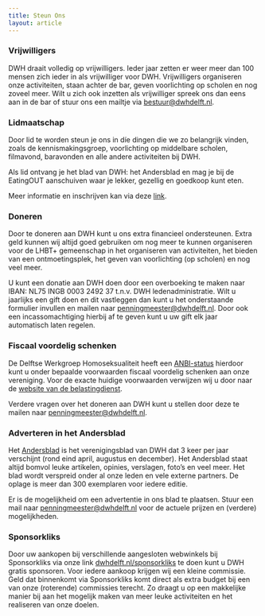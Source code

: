 ```yaml
---
title: Steun Ons
layout: article
---
```


### Vrijwilligers
DWH draait volledig op vrijwilligers. Ieder jaar zetten er weer meer dan
100 mensen zich ieder in als vrijwilliger voor DWH. Vrijwilligers organiseren
onze activiteiten, staan achter de bar, geven voorlichting op scholen en nog
zoveel meer. Wilt u zich ook inzetten als vrijwilliger spreek ons dan eens aan
in de bar of stuur ons een mailtje via [bestuur@dwhdelft.nl](mailto:bestuur@dwhdelft.nl).

### Lidmaatschap
Door lid te worden steun je ons in díe dingen die we zo belangrijk vinden, zoals
de kennismakingsgroep, voorlichting op middelbare scholen, filmavond, baravonden
en alle andere activiteiten bij DWH.

Als lid ontvang je het blad van DWH: het Andersblad en mag je bij de EatingOUT
aanschuiven waar je lekker, gezellig en goedkoop kunt eten.

Meer informatie en inschrijven kan via deze [link](https://my.dwhdelft.nl/signup).

### Doneren
Door te doneren aan DWH kunt u ons extra financieel ondersteunen. Extra geld
kunnen wij altijd goed gebruiken om nog meer te kunnen organiseren voor de LHBT+ 
gemeenschap in het organiseren van activiteiten, het bieden van een ontmoetingsplek,
het geven van voorlichting (op scholen) en nog veel meer.

U kunt een donatie aan DWH doen door een overboeking te maken naar
IBAN: NL75 INGB 0003 2492 37 t.n.v. DWH ledenadministratie.
Wilt u jaarlijks een gift doen en dit vastleggen dan kunt u het
onderstaande formulier invullen en mailen naar
[penningmeester@dwhdelft.nl](mailto:penningmeester@dwhdelft.nl).
Door ook een incassomachtiging hierbij af te geven kunt u uw gift elk jaar
automatisch laten regelen.

<files-list folder-id="17w67mVzuluZCErwxEFnZTdR1MCYrIy0i"></files-list>
  
### Fiscaal voordelig schenken
De Delftse Werkgroep Homoseksualiteit heeft een [ANBI-status](/anbi) hierdoor kunt
u onder bepaalde voorwaarden fiscaal voordelig schenken aan onze vereniging. Voor
de exacte huidige voorwaarden verwijzen wij u door naar de 
[website van de belastingdienst](https://www.belastingdienst.nl/wps/wcm/connect/nl/aftrek-en-kortingen/content/gift-aftrekken).

Verdere vragen over het doneren aan DWH kunt u stellen door deze te mailen
naar [penningmeester@dwhdelft.nl](mailto:penningmeester@dwhdelft.nl).

### Adverteren in het Andersblad
Het [Andersblad](/andersblad) is het verenigingsblad van DWH dat 3 keer per jaar
verschijnt (rond eind april, augustus en december). Het Andersblad staat altijd
bomvol leuke artikelen, opinies, verslagen, foto’s en veel meer. Het blad wordt
verspreid onder al onze leden en vele externe partners. De oplage is meer dan
300 exemplaren voor iedere editie.

Er is de mogelijkheid om een advertentie in ons blad te plaatsen. Stuur een mail
naar [penningmeester@dwhdelft.nl](mailto:penningmeester@dwhdelft.nl) voor de actuele
prijzen en (verdere) mogelijkheden.

### Sponsorkliks
Door uw aankopen bij verschillende aangesloten webwinkels bij Sponsorkliks via onze
link [dwhdelft.nl/sponsorkliks](https://dwhdelft.nl/sponsorkliks) te doen kunt u DWH
gratis sponsoren. Voor iedere aankoop krijgen wij een kleine commissie. Geld dat
binnenkomt via Sponsorkliks komt direct als extra budget bij een van onze (roterende)
commissies terecht. Zo draagt u op een makkelijke manier bij aan het mogelijk maken
van meer leuke activiteiten en het realiseren van onze doelen.
